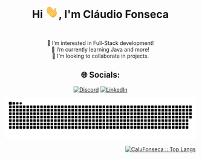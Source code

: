 <div align="center">
<h1 align="center">Hi <img width="35" src="https://github.com/rikkarth/rikkarth/blob/500c2876810290fbf370fd80245927a51c43364f/waving.gif">, I'm Cláudio Fonseca </h1>
<br>

 👀 I’m interested in Full-Stack development!<br>
 🌱 I’m currently learning Java and more!<br>
 💞️ I’m looking to collaborate in projects.

## 🌐 Socials:

[![Discord](https://img.shields.io/badge/Discord-%237289DA.svg?logo=discord&logoColor=white)](htttps://discord.gg/ClaudioFonseca#2326)
[![LinkedIn](https://img.shields.io/badge/LinkedIn-%230077B5.svg?logo=linkedin&logoColor=white)](https://discordapp.com/users/821535911266615338) 


<picture>
  <source media="(prefers-color-scheme: dark)" srcset="https://raw.githubusercontent.com/CaluFonseca/CaluFonseca/output/github-contribution-grid-snake-dark.svg">
  <source media="(prefers-color-scheme: light)" srcset="https://raw.githubusercontent.com/CaluFonseca/CaluFonseca/output/github-contribution-grid-snake.svg">
  <img alt="github contribution grid snake animation" src="https://raw.githubusercontent.com/CaluFonseca/CaluFonseca/output/github-contribution-grid-snake.svg">
</picture>

<p align="right">
  <a href="https://github.com/CaluFonseca/"><img src="http://github-readme-stats.vercel.app/api/top-langs/?username=CaluFonseca&langs_count=6&theme=gruvbox&layout=compact&hide_border=true" alt="CaluFonseca :: Top Langs" /></a></p>
